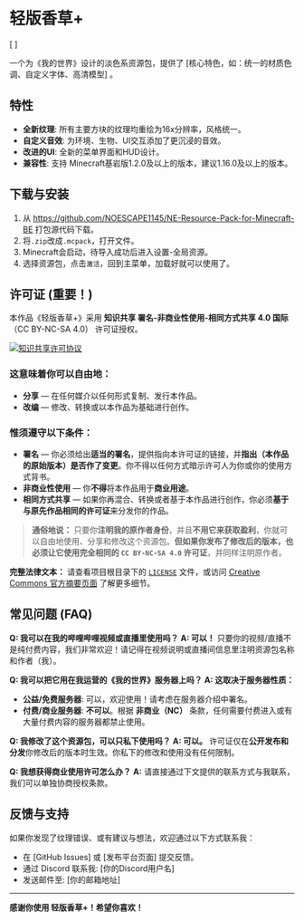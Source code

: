 # 轻版香草+

[ ]

一个为《我的世界》设计的淡色系资源包，提供了 [核心特色，如：统一的材质色调、自定义字体、高清模型] 。

## 特性

*   **全新纹理**: 所有主要方块的纹理均重绘为16x分辨率，风格统一。
*   **自定义音效**: 为环境、生物、UI交互添加了更沉浸的音效。
*   **改进的UI**: 全新的菜单界面和HUD设计。
*   **兼容性**: 支持 Minecraft基岩版1.2.0及以上的版本，建议1.16.0及以上的版本。

## 下载与安装

1.  从 https://github.com/NOESCAPE1145/NE-Resource-Pack-for-Minecraft-BE 打包源代码下载。
2.  将`.zip`改成`.mcpack`，打开文件。
3.  Minecraft会启动，待导入成功后进入设置-全局资源。
4.  选择资源包，点击`激活`，回到主菜单，加载好就可以使用了。

## 许可证 (重要！)

本作品《轻版香草+》采用 **知识共享 署名-非商业性使用-相同方式共享 4.0 国际**（CC BY-NC-SA 4.0） 许可证授权。

<a rel="license" href="http://creativecommons.org/licenses/by-nc-sa/4.0/"><img alt="知识共享许可协议" style="border-width:0" src="https://i.creativecommons.org/l/by-nc-sa/4.0/88x31.png" /></a>

### 这意味着你可以自由地：

*   **分享** — 在任何媒介以任何形式复制、发行本作品。
*   **改编** — 修改、转换或以本作品为基础进行创作。

### 惟须遵守以下条件：

*   **署名** — 你必须给出**适当的署名**，提供指向本许可证的链接，并**指出（本作品的原始版本）是否作了变更**。你不得以任何方式暗示许可人为你或你的使用方式背书。
*   **非商业性使用** — 你**不得**将本作品用于**商业用途**。
*   **相同方式共享** — 如果你再混合、转换或者基于本作品进行创作，你必须**基于与原先作品相同的许可证**来分发你的作品。

> **通俗地说：**
> 只要你**注明我的原作者身份**，并且**不用它来获取盈利**，你就可以自由地使用、分享和修改这个资源包。**但如果你发布了修改后的版本，也必须让它使用完全相同的 `CC BY-NC-SA 4.0` 许可证**，并同样注明原作者。

**完整法律文本：**
请查看项目根目录下的 [`LICENSE`](LICENSE) 文件，或访问 [Creative Commons 官方摘要页面](https://creativecommons.org/licenses/by-nc-sa/4.0/deed.zh) 了解更多细节。

## 常见问题 (FAQ)

**Q: 我可以在我的哔哩哔哩视频或直播里使用吗？**
**A: 可以！** 只要你的视频/直播不是纯付费内容，我们非常欢迎！请记得在视频说明或直播间信息里注明资源包名称和作者（我）。

**Q: 我可以把它用在我运营的《我的世界》服务器上吗？**
**A: 这取决于服务器性质：**
*   **公益/免费服务器**: 可以，欢迎使用！请考虑在服务器介绍中署名。
*   **付费/商业服务器**: **不可以**。根据 **非商业（NC）** 条款，任何需要付费进入或有大量付费内容的服务器都禁止使用。

**Q: 我修改了这个资源包，可以只私下使用吗？**
**A: 可以。** 许可证仅在**公开发布和分发**你修改后的版本时生效。你私下的修改和使用没有任何限制。

**Q: 我想获得商业使用许可怎么办？**
**A:** 请直接通过下文提供的联系方式与我联系，我们可以单独协商授权条款。

## 反馈与支持

如果你发现了纹理错误、或有建议与想法，欢迎通过以下方式联系我：
*   在 [GitHub Issues] 或 [发布平台页面] 提交反馈。
*   通过 Discord 联系我: [你的Discord用户名]
*   发送邮件至: [你的邮箱地址]

---

**感谢你使用 轻版香草+！希望你喜欢！**